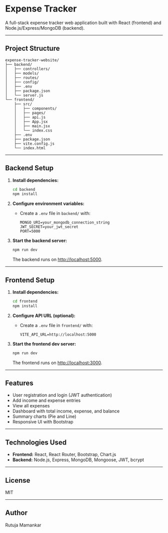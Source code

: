 # Expense Tracker

A full-stack expense tracker web application built with React (frontend) and Node.js/Express/MongoDB (backend).

---

## Project Structure

```
expense-tracker-website/
├── backend/
│   ├── controllers/
│   ├── models/
│   ├── routes/
│   ├── config/
│   ├── .env
│   ├── package.json
│   └── server.js
└── frontend/
    ├── src/
    │   ├── components/
    │   ├── pages/
    │   ├── api.js
    │   ├── App.jsx
    │   ├── main.jsx
    │   └── index.css
    ├── .env
    ├── package.json
    ├── vite.config.js
    └── index.html
```

---

## Backend Setup

1. **Install dependencies:**
   ```sh
   cd backend
   npm install
   ```

2. **Configure environment variables:**
   - Create a `.env` file in `backend/` with:
     ```
     MONGO_URI=your_mongodb_connection_string
     JWT_SECRET=your_jwt_secret
     PORT=5000
     ```

3. **Start the backend server:**
   ```sh
   npm run dev
   ```
   The backend runs on [http://localhost:5000](http://localhost:5000).

---

## Frontend Setup

1. **Install dependencies:**
   ```sh
   cd frontend
   npm install
   ```

2. **Configure API URL (optional):**
   - Create a `.env` file in `frontend/` with:
     ```
     VITE_API_URL=http://localhost:5000
     ```

3. **Start the frontend dev server:**
   ```sh
   npm run dev
   ```
   The frontend runs on [http://localhost:3000](http://localhost:3000).

---

## Features

- User registration and login (JWT authentication)
- Add income and expense entries
- View all expenses
- Dashboard with total income, expense, and balance
- Summary charts (Pie and Line)
- Responsive UI with Bootstrap

---

## Technologies Used

- **Frontend:** React, React Router, Bootstrap, Chart.js
- **Backend:** Node.js, Express, MongoDB, Mongoose, JWT, bcrypt

---

## License

MIT

---

## Author

Rutuja Mamankar

